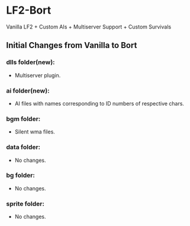 # LF2-Bort
Vanilla LF2 + Custom AIs + Multiserver Support + Custom Survivals

## Initial Changes from Vanilla to Bort

### dlls folder(new):
* Multiserver plugin.

### ai folder(new):
* AI files with names corresponding to ID numbers of respective chars.

### bgm folder:
* Silent wma files.

### data folder:
* No changes.

### bg folder:
* No changes.

### sprite folder:
* No changes.
